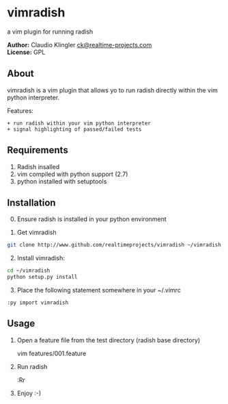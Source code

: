 # vimradish
a vim plugin for running radish

**Author:** Claudio Klingler <ck@realtime-projects.com><br />
**License:** GPL<br />

## About

vimradish is a vim plugin that allows yo to run radish directly
within the vim python interpreter.

Features:

    + run radish within your vim python interpreter
    + signal highlighting of passed/failed tests

## Requirements

1. Radish insalled
2. vim compiled with python support (2.7)
3. python installed with setuptools

## Installation

0. Ensure radish is installed in your python environment

1. Get vimradish

```bash
git clone http://www.github.com/realtimeprojects/vimradish ~/vimradish
```

2. Install vimradish:

```bash
cd ~/vimradish
python setup.py install
```

3. Place the following statement somewhere in your ~/.vimrc

```vim
:py import vimradish
```

## Usage

1. Open a feature file from the test directory (radish base directory)

    vim features/001.feature

2. Run radish

    :Rr

3. Enjoy :-)
